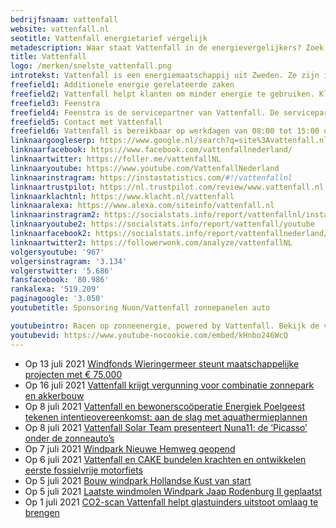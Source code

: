 ```yaml
---
bedrijfsnaam: vattenfall  
website: vattenfall.nl   
seotitle: Vattenfall energietarief vergelijk     
metadescription: Waar staat Vattenfall in de energievergelijkers? Zoek en vergelijk hier je energieprijs.      
title: Vattenfall  
logo: /merken/snelste_vattenfall.png  
introtekst: Vattenfall is een energiemaatschappij uit Zweden. Ze zijn in Nederland bekend door de overname van Nuon in 2009. Vattenfall wekt stroom op uit zon-, water- en wind. Ze willen binnen één generatie een fossielvrij leven mogelijk maken.  
freefield1: Additionele energie gerelateerde zaken  
freefield2: Vattenfall helpt klanten om minder energie te gebruiken. Klanten kunnen investeren in verschillende energiebesparende producten zoals zonnepanelen, isolatie of een nieuwe cv-ketel. Ook zorgen ze voor glasvervanging en bieden ze laadpalen voor elektrische auto’s aan.  
freefield3: Feenstra  
freefield4: Feenstra is de servicepartner van Vattenfall. De servicepartner is de uitvoerende partij die de werkzaamheden als het leggen van zonnepanelen, het isoleren van spouwmuur, dak of vloer uitvoert.   
freefield5: Contact met Vattenfall  
freefield6: Vattenfall is bereikbaar op werkdagen van 08:00 tot 15:00 uur via 0900-0808. Ook is het mogelijk een WhatsApp bericht te sturen naar 0208920230.  
linknaargoogleserp: https://www.google.nl/search?q=site%3Avattenfall.nl  
linknaarfacebook: https://www.facebook.com/vattenfallnederland/  
linknaartwitter: https://foller.me/vattenfallNL  
linknaaryoutube: https://www.youtube.com/VattenfallNederland  
linknaarinstragram: https://instastatistics.com/#!/vattenfallnl  
linknaartrustpilot: https://nl.trustpilot.com/review/www.vattenfall.nl  
linknaarklachtnl: https://www.klacht.nl/vattenfall  
linknaaralexa: https://www.alexa.com/siteinfo/vattenfall.nl  
linknaarinstragram2: https://socialstats.info/report/vattenfallnl/instagram  
linknaaryoutube2: https://socialstats.info/report/vattenfall/youtube  
linknaarfacebook2: https://socialstats.info/report/vattenfallnederland/facebook  
linknaartwitter2: https://followerwonk.com/analyze/vattenfallNL  
volgersyoutube: '967'  
volgersinstragram: '3.134'  
volgerstwitter: '5.686'  
fansfacebook: '80.986'  
rankalexa: '519.209'  
paginagoogle: '3.050'  
youtubetitle: Sponsoring Nuon/Vattenfall zonnepanelen auto  

youtubeintro: Racen op zonneenergie, powered by Vattenfall. Bekijk de video voor meer...  
youtubevid: https://www.youtube-nocookie.com/embed/kHnbo246WcQ  
---
```




- Op 13 juli 2021 [Windfonds Wieringermeer steunt maatschappelijke projecten met € 75.000](https://group.vattenfall.com/nl/newsroom/achtergrondartikel/2021/windfonds-wieringermeer-steunt-maatschappelijke-projecten-met--75.000)
- Op 16 juli 2021 [Vattenfall krijgt vergunning voor combinatie zonnepark en akkerbouw](https://group.vattenfall.com/nl/newsroom/persbericht/2021/vattenfall-krijgt-vergunning-voor-combinatie-zonnepark-en-akkerbouw)
- Op 8 juli 2021 [Vattenfall en bewonerscoöperatie Energiek Poelgeest tekenen intentieovereenkomst: aan de slag met aquathermieplannen](https://group.vattenfall.com/nl/newsroom/persbericht/2021/vattenfall-en-bewonerscooperatie-energiek-poelgeest-tekenen-intentieovereenkomst-aan-de-slag-met-aquathermieplannen)
- Op 8 juli 2021 [Vattenfall Solar Team presenteert Nuna11: de ‘Picasso’ onder de zonneauto’s](https://group.vattenfall.com/nl/newsroom/persbericht/2021/vattenfall-solar-team-presenteert-nuna11-de-picasso-onder-de-zonneautos)
- Op 7 juli 2021 [Windpark Nieuwe Hemweg geopend](https://group.vattenfall.com/nl/newsroom/persbericht/2021/windpark-nieuwe-hemweg-geopend)
- Op 6 juli 2021 [Vattenfall en CAKE bundelen krachten en ontwikkelen eerste fossielvrije motorfiets](https://group.vattenfall.com/nl/newsroom/persbericht/2021/vattenfall-en-cake-bundelen-krachten-en-ontwikkelen-eerste-fossielvrije-motorfiets)
- Op 5 juli 2021 [Bouw windpark Hollandse Kust van start](https://group.vattenfall.com/nl/newsroom/persbericht/2021/bouw-windpark-hollandse-kust-van-start)
- Op 5 juli 2021 [Laatste windmolen Windpark Jaap Rodenburg II geplaatst](https://group.vattenfall.com/nl/newsroom/persbericht/2021/laatste-windmolen-windpark-jaap-rodenburg-ii-geplaatst)
- Op 1 juli 2021 [CO2-scan Vattenfall helpt glastuinders uitstoot omlaag te brengen](https://group.vattenfall.com/nl/newsroom/persbericht/2021/co2-scan-vattenfall-helpt-glastuinders-uitstoot-omlaag-te-brengen)
